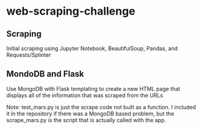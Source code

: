 # web-scraping-challenge
## Scraping
Initial scraping using Jupyter Notebook, BeautifulSoup, Pandas, and Requests/Splinter
## MondoDB and Flask
Use MongoDB with Flask templating to create a new HTML page that displays all of the information that was scraped from the URLs

Note: test_mars.py is just the scrape code not built as a function. I included it in the repository if there was a MongoDB based problem, but the scrape_mars.py is the script that is actually called with the app.
